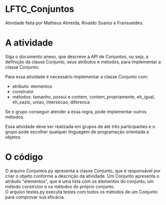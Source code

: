 # LFTC_Conjuntos
Atividade feita por Matheus Almeida, Rivaldo Soares e Fransueldes.
# A atividade
Siga o documento anexo, que descreve a API de Conjuntos, ou seja, a definição da classe Conjunto, seus atributos e métodos, para implementar a classe Conjunto.  
  
Para essa atividade é necessário implementar a classe Conjunto com:  
* atributo: elementos  
* construtor  
* métodos: tamanho, possui e contem, contem_propriamente, eh_igual, eh_vazio, uniao, intersecao, diferenca  
  
Se o grupo conseguir atender a essa regra, pode implementar outros métodos.  
  
Essa atividade deve ser realizada em grupos de até três participantes e o grupo pode escolher qualquer linguagem de programação orientada a objetos.  
# O código
O arquivo Conjuntos.py apresenta a classe Conjunto, que é responsável por criar o objeto conforme a descrição da atividade. Um Conjunto apresenta o atributo "elementos", que é uma lista com os elementos do conjunto; um método construtor e os métodos do próprio conjunto.  
O arquivo testes.py executa testes com todos os métodos de um Conjunto para comprovar sua eficácia.
